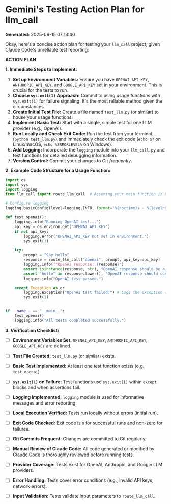 # Gemini's Testing Action Plan for llm_call

**Generated:** 2025-06-15 07:13:40

Okay, here's a concise action plan for testing your `llm_call` project, given Claude Code's unreliable test reporting:

**ACTION PLAN**

**1. Immediate Steps to Implement:**

1.  **Set up Environment Variables:**  Ensure you have `OPENAI_API_KEY`, `ANTHROPIC_API_KEY`, and `GOOGLE_API_KEY` set in your environment.  This is crucial for the tests to run.
2.  **Choose `sys.exit(1)` Approach:** Commit to using usage functions with `sys.exit(1)` for failure signaling.  It's the most reliable method given the circumstances.
3.  **Create Initial Test File:** Create a file named `test_llm.py` (or similar) to house your usage functions.
4.  **Implement Basic Test:** Start with a single, simple test for one LLM provider (e.g., OpenAI).
5.  **Run Locally and Check Exit Code:**  Run the test from your terminal (`python test_llm.py`) and immediately check the exit code (`echo $?` on Linux/macOS, `echo %ERRORLEVEL%` on Windows).
6.  **Add Logging:**  Incorporate the `logging` module into your `llm_call.py` and test functions for detailed debugging information.
7.  **Version Control:** Commit your changes to Git *frequently*.

**2. Example Code Structure for a Usage Function:**

```python
import os
import sys
import logging
from llm_call import route_llm_call  # Assuming your main function is here

# Configure logging
logging.basicConfig(level=logging.INFO, format='%(asctime)s - %(levelname)s - %(message)s')

def test_openai():
    logging.info("Running OpenAI test...")
    api_key = os.environ.get("OPENAI_API_KEY")
    if not api_key:
        logging.error("OPENAI_API_KEY not set in environment.")
        sys.exit(1)

    try:
        prompt = "Say hello"
        response = route_llm_call("openai", prompt, api_key=api_key)
        logging.info(f"OpenAI response: {response}")
        assert isinstance(response, str), "OpenAI response should be a string"
        assert "hello" in response.lower(), "OpenAI response should contain 'hello'"
        logging.info("OpenAI test passed.")

    except Exception as e:
        logging.exception("OpenAI test failed:") # Logs the exception with traceback
        sys.exit(1)


if __name__ == "__main__":
    test_openai()
    logging.info("All tests completed successfully.")
```

**3. Verification Checklist:**

*   [ ] **Environment Variables Set:** `OPENAI_API_KEY`, `ANTHROPIC_API_KEY`, `GOOGLE_API_KEY` are defined.
*   [ ] **Test File Created:** `test_llm.py` (or similar) exists.
*   [ ] **Basic Test Implemented:** At least one test function exists (e.g., `test_openai`).
*   [ ] **`sys.exit(1)` on Failure:** Test functions use `sys.exit(1)` within `except` blocks and when assertions fail.
*   [ ] **Logging Implemented:**  `logging` module is used for informative messages and error reporting.
*   [ ] **Local Execution Verified:**  Tests run locally without errors (initial run).
*   [ ] **Exit Code Checked:**  Exit code is `0` for successful runs and non-zero for failures.
*   [ ] **Git Commits Frequent:** Changes are committed to Git regularly.
*   [ ] **Manual Review of Claude Code:**  All code generated or modified by Claude Code is thoroughly reviewed before running tests.
*   [ ] **Provider Coverage:** Tests exist for OpenAI, Anthropic, and Google LLM providers.
*   [ ] **Error Handling:** Tests cover error conditions (e.g., invalid API keys, network errors).
*   [ ] **Input Validation:** Tests validate input parameters to `route_llm_call`.

